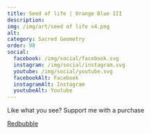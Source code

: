 ```yaml
---
title: Seed of life | Orange Blue III
description: 
img: /img/art/seed of life v4.png
alt: 
category: Sacred Geometry
order: 98
social:
  facebook: /img/social/facebook.svg
  instagram: /img/social/instagram.svg
  youtube: /img/social/youtube.svg
  facebookAlt: Facebook
  instagramAlt: Instagram
  youtubeAlt: Youtube
---
```

Like what you see? Support me with a purchase

<a href='https://www.redbubble.com/shop/ap/104418278' class="btn btn-primary store-link">
Redbubble
</a>
